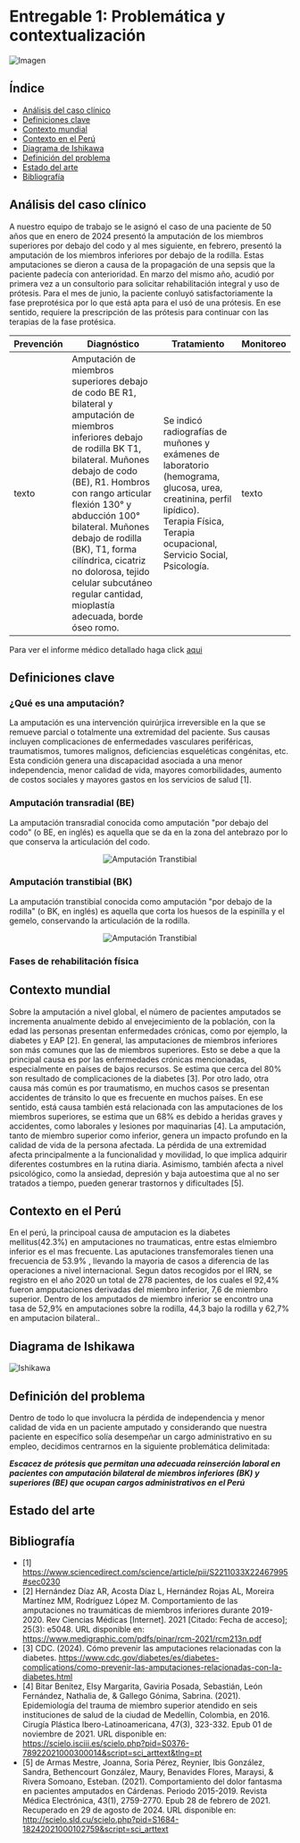 # Entregable 1: Problemática y contextualización
![Imagen](https://madrid.fisio-clinics.com/sites/default/files/styles/cabecera_articulo/public/field/image/fisioterapia_pacientes_amputados_fisioclinics_madrid.jpg?itok=u_vlQXEf)

## Índice
- [Análisis del caso clínico](https://github.com/micaelaacc/Proyecto_FunBio/blob/main/Entregables/E1%3A%20Problem%C3%A1tica%20y%20contextualizaci%C3%B3n.md#an%C3%A1lisis-del-caso-cl%C3%ADnico)
- [Definiciones clave](https://github.com/micaelaacc/Proyecto_FunBio/blob/main/Entregables/E1:%20Problem%C3%A1tica%20y%20contextualizaci%C3%B3n.md#definiciones-clave)
- [Contexto mundial](https://github.com/micaelaacc/Proyecto_FunBio/blob/main/Entregables/E1:%20Problem%C3%A1tica%20y%20contextualizaci%C3%B3n.md#contexto-mundial)
- [Contexto en el Perú](https://github.com/micaelaacc/Proyecto_FunBio/blob/main/Entregables/E1:%20Problem%C3%A1tica%20y%20contextualizaci%C3%B3n.md#contexto-en-el-per%C3%BA)
- [Diagrama de Ishikawa](https://github.com/micaelaacc/Proyecto_FunBio/blob/main/Entregables/E1:%20Problem%C3%A1tica%20y%20contextualizaci%C3%B3n.md#diagrama-de-ishikawa)
- [Definición del problema](https://github.com/micaelaacc/Proyecto_FunBio/blob/main/Entregables/E1:%20Problem%C3%A1tica%20y%20contextualizaci%C3%B3n.md#diagrama-de-ishikawa)
- [Estado del arte](https://github.com/micaelaacc/Proyecto_FunBio/blob/main/Entregables/E1:%20Problem%C3%A1tica%20y%20contextualizaci%C3%B3n.md#estado-del-arte)
- [Bibliografía](https://github.com/micaelaacc/Proyecto_FunBio/blob/main/Entregables/E1:%20Problem%C3%A1tica%20y%20contextualizaci%C3%B3n.md#bibliograf%C3%ADa)


## Análisis del caso clínico
A nuestro equipo de trabajo se le asignó el caso de una paciente de 50 años que en enero de 2024 presentó la amputación de los miembros superiores por debajo del codo y al mes siguiente, en febrero, presentó la amputación de los miembros inferiores por debajo de la rodilla. Estas amputaciones se dieron a causa de la propagación de una sepsis que la paciente padecía con anterioridad. En marzo del mismo año, acudió por primera vez a un consultorio para solicitar rehabilitación integral y uso de prótesis. Para el mes de junio, la paciente conluyó satisfactoriamente la fase preprotésica por lo que está apta para el usó de una prótesis. En ese sentido, requiere la prescripción de las prótesis para continuar con las terapias de la fase protésica.

| **Prevención** | **Diagnóstico** | **Tratamiento** | **Monitoreo** |
|----------------|-----------------|-----------------|---------------|
|texto           |Amputación de miembros superiores debajo de codo BE R1, bilateral y amputación de miembros inferiores debajo de rodilla BK T1, bilateral. Muñones debajo de codo (BE), R1. Hombros con rango articular flexión 130° y abducción 100° bilateral. Muñones debajo de rodilla (BK), T1, forma cilíndrica, cicatriz no dolorosa, tejido celular subcutáneo regular cantidad, mioplastía adecuada, borde óseo romo.| Se indicó radiografías de muñones y exámenes de laboratorio (hemograma, glucosa, urea, creatinina, perfil lipídico). Terapia Física, Terapia ocupacional, Servicio Social, Psicología.| texto|

Para ver el informe médico detallado haga click [aqui](https://github.com/micaelaacc/Proyecto_FunBio/blob/f50d659349ad27155f7303aa034bb38914dcbeea/Problem%C3%A1tica/CASO%20PARA%20EL%20EQUIPO%2017.pdf)

## Definiciones clave
### ¿Qué es una amputación?
La amputación es una intervención quirúrjica irreversible en la que se remueve parcial o totalmente una extremidad del paciente. Sus causas incluyen complicaciones de enfermedades vasculares periféricas, traumatismos, tumores malignos, deficiencias esqueléticas congénitas, etc. Esta condición genera una discapacidad asociada a una menor independencia, menor calidad de vida, mayores comorbilidades, aumento de costos sociales y mayores gastos en los servicios de salud [1].

### Amputación transradial (BE)
La amputación transradial conocida como amputación "por debajo del codo" (o BE, en inglés) es aquella que se da en la zona del antebrazo por lo que conserva la articulación del codo.

<p align="center">
  <img src="https://github.com/micaelaacc/Proyecto_FunBio/blob/0669228b01d021bf37be50802d57626246ec3d8b/Im%C3%A1genes/AmputacionTransradial.jpg" alt="Amputación Transtibial" />
</p>

### Amputación transtibial (BK)
La amputación transtibial conocida como amputación "por debajo de la rodilla" (o BK, en inglés) es aquella que corta los huesos de la espinilla y el gemelo, conservando la articulación de la rodilla.

<p align="center">
  <img src="https://github.com/micaelaacc/Proyecto_FunBio/blob/1206e3452a849b001f238c390a2090c36e1a321a/Im%C3%A1genes/AmputacionTranstibial.jpg" alt="Amputación Transtibial" />
</p>

### Fases de rehabilitación física

## Contexto mundial
Sobre la amputación a nivel global, el número de pacientes amputados se incrementa anualmente debido al envejecimiento de la población, con la edad las personas presentan enfermedades crónicas, como por ejemplo, la diabetes y EAP [2]. 
En general, las amputaciones de miembros inferiores son más comunes que las de miembros superiores. Esto se debe a que la principal causa es por las enfermedades crónicas mencionadas, especialmente en países de bajos recursos. Se estima que cerca del 80% son resultado de complicaciones de la diabetes [3]. Por otro lado, otra causa más común es por traumatismo, en muchos casos se presentan accidentes de tránsito lo que es frecuente en muchos países. En ese sentido, está causa también está relacionada con las amputaciones de los miembros superiores, se estima que un 68% es debido a heridas graves y accidentes, como laborales y lesiones por maquinarias [4]. 
La amputación, tanto de miembro superior como inferior, genera un impacto profundo en la calidad de vida de la persona afectada. La pérdida de una extremidad afecta principalmente a la funcionalidad y movilidad, lo que implica adquirir diferentes costumbres en la rutina diaria. Asimismo, también afecta a nivel psicológico, como la ansiedad, depresión y baja autoestima que al no ser tratados a tiempo, pueden generar trastornos y dificultades [5].

## Contexto en el Perú
En el perú, la principoal causa de amputacion es la diabetes mellitus(42.3%) en amputaciones no traumaticas, entre estas elmiembro inferior es el mas frecuente. Las aputaciones transfemorales tienen una frecuencia de 53.9% , llevando la mayoria de casos a diferencia de las operaciones a nivel internacional.
Segun datos recogidos por el IRN, se registro en el año 2020 un total de 278 pacientes, de los cuales el 92,4% fueron ampputaciones derivadas del miembro inferior, 7,6 de miembro superior. Dentro de los amputados de miembro inferior se encontro una tasa de 52,9% en amputaciones sobre la rodilla, 44,3 bajo la rodilla y 62,7% en amputacion bilateral..

## Diagrama de Ishikawa
![Ishikawa](https://github.com/micaelaacc/Proyecto_FunBio/blob/a3128d786217b6abc4f913369bfdf413b50fbaf6/Im%C3%A1genes/DiagramaIshikawa.jpg)

## Definición del problema
Dentro de todo lo que involucra la pérdida de independencia y menor calidad de vida en un paciente amputado y considerando que nuestra paciente en específico solía desempeñar un cargo administrativo en su empleo, decidimos centrarnos en la siguiente problemática delimitada:

***Escacez de prótesis que permitan una adecuada reinserción laboral en pacientes con amputación bilateral de miembros inferiores (BK) y superiores (BE) que ocupan cargos administrativos en el Perú***




## Estado del arte

## Bibliografía
- [1] https://www.sciencedirect.com/science/article/pii/S2211033X22467995#sec0230
- [2] Hernández Díaz AR, Acosta Díaz L, Hernández Rojas AL, Moreira Martínez MM, Rodríguez López M. Comportamiento de las amputaciones no traumáticas de miembros inferiores durante 2019-2020. Rev Ciencias Médicas [Internet]. 2021 [Citado: Fecha de acceso]; 25(3): e5048. URL disponible en: https://www.medigraphic.com/pdfs/pinar/rcm-2021/rcm213n.pdf
- [3] CDC. (2024). Cómo prevenir las amputaciones relacionadas con la diabetes. https://www.cdc.gov/diabetes/es/diabetes-complications/como-prevenir-las-amputaciones-relacionadas-con-la-diabetes.html
- [4] Bitar Benítez, Elsy Margarita, Gaviria Posada, Sebastián, León Fernández, Nathalia de, & Gallego Gónima, Sabrina. (2021). Epidemiología del trauma de miembro superior atendido en seis instituciones de salud de la ciudad de Medellín, Colombia, en 2016. Cirugía Plástica Ibero-Latinoamericana, 47(3), 323-332. Epub 01 de noviembre de 2021. URL disponible en: https://scielo.isciii.es/scielo.php?pid=S0376-78922021000300014&script=sci_arttext&tlng=pt
- [5] de Armas Mestre, Joanna, Soria Pérez, Reynier, Ibis González, Sandra, Bethencourt González, Maury, Benavides Flores, Maraysi, & Rivera Somoano, Esteban. (2021). Comportamiento del dolor fantasma en pacientes amputados en Cárdenas. Periodo 2015-2019. Revista Médica Electrónica, 43(1), 2759-2770. Epub 28 de febrero de 2021. Recuperado en 29 de agosto de 2024. URL disponible en: http://scielo.sld.cu/scielo.php?pid=S1684-18242021000102759&script=sci_arttext

